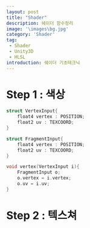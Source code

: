 ```yaml
---
layout: post
title: "Shader"
description: 쉐이더 함수정리
image: '\images\bg.jpg'
category: 'Shader'
tag:
 - Shader
 - Unity3D
 - HLSL
introduction: 쉐이더 기초테크닉
---
```




#  Step 1 : 색상

```c
struct VertexInput{
    float4 vertex : POSITION;
    float2 uv : TEXCOORD;
}

struct FragmentInput{
    float4 vertex : POSITION;
    float2 uv : TEXCOORD;
}

void vertex(VertexInput i){
	FragmentInput o;
    o.vertex = i.vertex;
    o.uv = i.uv;
}
```



# Step 2 : 텍스쳐

